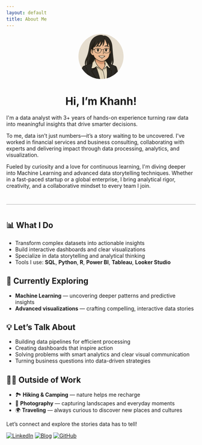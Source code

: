 ```yaml
---
layout: default
title: About Me
---
```

<div align="center">
  <img src="/assets/images/github_profilepic.png" alt="Khanh's profile photo" width="120" style="border-radius: 100%;"/>
  <h1>Hi, I’m Khanh!</h1>
</div>

I'm a data analyst with 3+ years of hands-on experience turning raw data into meaningful insights that drive smarter decisions.

To me, data isn’t just numbers—it’s a story waiting to be uncovered. I've worked in financial services and business consulting, collaborating with experts and delivering impact through data processing, analytics, and visualization. 

Fueled by curiosity and a love for continuous learning, I'm diving deeper into Machine Learning and advanced data storytelling techniques. Whether in a fast-paced startup or a global enterprise, I bring analytical rigor, creativity, and a collaborative mindset to every team I join.

<div style="height: 2px; background-color: lightgray; margin: 40px 0;"></div>

## 📊 What I Do

- Transform complex datasets into actionable insights  
- Build interactive dashboards and clear visualizations  
- Specialize in data storytelling and analytical thinking  
- Tools I use: **SQL**, **Python**, **R**, **Power BI**, **Tableau**, **Looker Studio**


## 🚀 Currently Exploring

- **Machine Learning** — uncovering deeper patterns and predictive insights  
- **Advanced visualizations** — crafting compelling, interactive data stories  


## 💡 Let’s Talk About

- Building data pipelines for efficient processing  
- Creating dashboards that inspire action  
- Solving problems with smart analytics and clear visual communication  
- Turning business questions into data-driven strategies  


## 🧑‍💻 Outside of Work

- 🏞️ **Hiking & Camping** — nature helps me recharge  
- 📸 **Photography** — capturing landscapes and everyday moments  
- 🌍 **Traveling** — always curious to discover new places and cultures  

<div class="section-divider"></div>

Let’s connect and explore the stories data has to tell!

[![LinkedIn](https://img.shields.io/badge/LinkedIn-0A66C2?style=for-the-badge&logo=linkedin&logoColor=white)](https://www.linkedin.com/in/dtbkhanh/) 
[![Blog](https://img.shields.io/badge/Blog-blue?style=for-the-badge&logo=bookstack&logoColor=white)](https://dtbkhanh.github.io/) 
[![GitHub](https://img.shields.io/badge/GitHub-181717?style=for-the-badge&logo=github&logoColor=white)](https://github.com/dtbkhanh)
